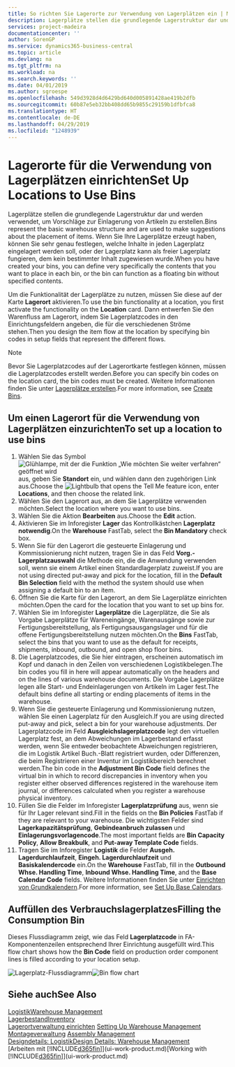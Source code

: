 ```yaml
---
title: So richten Sie Lagerorte zur Verwendung von Lagerplätzen ein | Microsoft Docs
description: Lagerplätze stellen die grundlegende Lagerstruktur dar und werden verwendet, um Vorschläge zur Einlagerung von Artikeln zu erstellen. Wenn Sie Ihre Lagerplätze erzeugt haben, können Sie sehr genau festlegen, welche Inhalte in jeden Lagerplatz eingelagert werden soll, oder der Lagerplatz kann als freier Lagerplatz fungieren, dem kein bestimmter Inhalt zugewiesen wurde.
services: project-madeira
documentationcenter: ''
author: SorenGP
ms.service: dynamics365-business-central
ms.topic: article
ms.devlang: na
ms.tgt_pltfrm: na
ms.workload: na
ms.search.keywords: ''
ms.date: 04/01/2019
ms.author: sgroespe
ms.openlocfilehash: 549d3928d4d6429bd640d005891428ae419b2dfb
ms.sourcegitcommit: 60b87e5eb32bb408dd65b9855c29159b1dfbfca8
ms.translationtype: HT
ms.contentlocale: de-DE
ms.lasthandoff: 04/29/2019
ms.locfileid: "1248939"
---
```

# <a name="set-up-locations-to-use-bins"></a><span data-ttu-id="60ed9-104">Lagerorte für die Verwendung von Lagerplätzen einrichten</span><span class="sxs-lookup"><span data-stu-id="60ed9-104">Set Up Locations to Use Bins</span></span>
<span data-ttu-id="60ed9-105">Lagerplätze stellen die grundlegende Lagerstruktur dar und werden verwendet, um Vorschläge zur Einlagerung von Artikeln zu erstellen.</span><span class="sxs-lookup"><span data-stu-id="60ed9-105">Bins represent the basic warehouse structure and are used to make suggestions about the placement of items.</span></span> <span data-ttu-id="60ed9-106">Wenn Sie Ihre Lagerplätze erzeugt haben, können Sie sehr genau festlegen, welche Inhalte in jeden Lagerplatz eingelagert werden soll, oder der Lagerplatz kann als freier Lagerplatz fungieren, dem kein bestimmter Inhalt zugewiesen wurde.</span><span class="sxs-lookup"><span data-stu-id="60ed9-106">When you have created your bins, you can define very specifically the contents that you want to place in each bin, or the bin can function as a floating bin without specified contents.</span></span>  

<span data-ttu-id="60ed9-107">Um die Funktionalität der Lagerplätze zu nutzen, müssen Sie diese auf der Karte **Lagerort** aktivieren.</span><span class="sxs-lookup"><span data-stu-id="60ed9-107">To use the bin functionality at a location, you first activate the functionality on the **Location** card.</span></span> <span data-ttu-id="60ed9-108">Dann entwerfen Sie den Warenfluss am Lagerort, indem Sie Lagerplatzcodes in den Einrichtungsfeldern angeben, die für die verschiedenen Ströme stehen.</span><span class="sxs-lookup"><span data-stu-id="60ed9-108">Then you design the item flow at the location by specifying bin codes in setup fields that represent the different flows.</span></span>  

> [!NOTE]  
>  <span data-ttu-id="60ed9-109">Bevor Sie Lagerplatzcodes auf der Lagerortkarte festlegen können, müssen die Lagerplatzcodes erstellt werden.</span><span class="sxs-lookup"><span data-stu-id="60ed9-109">Before you can specify bin codes on the location card, the bin codes must be created.</span></span> <span data-ttu-id="60ed9-110">Weitere Informationen finden Sie unter  [Lagerplätze erstellen](warehouse-how-to-create-individual-bins.md).</span><span class="sxs-lookup"><span data-stu-id="60ed9-110">For more information, see [Create Bins](warehouse-how-to-create-individual-bins.md).</span></span>  

## <a name="to-set-up-a-location-to-use-bins"></a><span data-ttu-id="60ed9-111">Um einen Lagerort für die Verwendung von Lagerplätzen einzurichten</span><span class="sxs-lookup"><span data-stu-id="60ed9-111">To set up a location to use bins</span></span>  
1.  <span data-ttu-id="60ed9-112">Wählen Sie das Symbol ![Glühlampe, mit der die Funktion „Wie möchten Sie weiter verfahren“ geöffnet wird](media/ui-search/search_small.png "Wie möchten Sie weiter verfahren?") aus, geben Sie **Standort** ein, und wählen dann den zugehörigen Link aus.</span><span class="sxs-lookup"><span data-stu-id="60ed9-112">Choose the ![Lightbulb that opens the Tell Me feature](media/ui-search/search_small.png "Tell me what you want to do") icon, enter **Locations**, and then choose the related link.</span></span>  
2.  <span data-ttu-id="60ed9-113">Wählen Sie den Lagerort aus, an dem Sie Lagerplätze verwenden möchten.</span><span class="sxs-lookup"><span data-stu-id="60ed9-113">Select the location where you want to use bins.</span></span>  
3.  <span data-ttu-id="60ed9-114">Wählen Sie die Aktion **Bearbeiten** aus.</span><span class="sxs-lookup"><span data-stu-id="60ed9-114">Choose the **Edit** action.</span></span>  
4.  <span data-ttu-id="60ed9-115">Aktivieren Sie im Inforegister **Lager** das Kontrollkästchen **Lagerplatz notwendig**.</span><span class="sxs-lookup"><span data-stu-id="60ed9-115">On the **Warehouse** FastTab, select the **Bin Mandatory** check box.</span></span>  
5.  <span data-ttu-id="60ed9-116">Wenn Sie für den Lagerort die gesteuerte Einlagerung und Kommissionierung nicht nutzen, tragen Sie in das Feld **Vorg.-Lagerplatzauswahl** die Methode ein, die die Anwendung verwenden soll, wenn sie einem Artikel einen Standardlagerplatz zuweist.</span><span class="sxs-lookup"><span data-stu-id="60ed9-116">If you are not using directed put-away and pick for the location, fill in the **Default Bin Selection** field with the method the system should use when assigning a default bin to an item.</span></span>  
6.  <span data-ttu-id="60ed9-117">Öffnen Sie  die Karte für den Lagerort, an dem Sie Lagerplätze einrichten möchten.</span><span class="sxs-lookup"><span data-stu-id="60ed9-117">Open the card for the location that you want to set up bins for.</span></span>
7.  <span data-ttu-id="60ed9-118">Wählen Sie im Inforegister **Lagerplätze** die Lagerplätze, die Sie als Vorgabe Lagerplätze für Wareneingänge, Warenausgänge sowie zur Fertigungsbereitstellung, als Fertigungsausgangslager und für die offene Fertigungsbereitstellung nutzen möchten.</span><span class="sxs-lookup"><span data-stu-id="60ed9-118">On the **Bins** FastTab, select the bins that you want to use as the default for receipts, shipments, inbound, outbound, and open shop floor bins.</span></span>  
8.  <span data-ttu-id="60ed9-119">Die Lagerplatzcodes, die Sie hier eintragen, erscheinen automatisch im Kopf und danach in den Zeilen von verschiedenen Logistikbelegen.</span><span class="sxs-lookup"><span data-stu-id="60ed9-119">The bin codes you fill in here will appear automatically on the headers and on the lines of various warehouse documents.</span></span> <span data-ttu-id="60ed9-120">Die Vorgabe Lagerplätze legen alle Start- und Endeinlagerungen von Artikeln im Lager fest.</span><span class="sxs-lookup"><span data-stu-id="60ed9-120">The default bins define all starting or ending placements of items in the warehouse.</span></span>  
9.  <span data-ttu-id="60ed9-121">Wenn Sie die gesteuerte Einlagerung und Kommissionierung nutzen, wählen Sie einen Lagerplatz für den Ausgleich.</span><span class="sxs-lookup"><span data-stu-id="60ed9-121">If you are using directed put-away and pick, select a bin for your warehouse adjustments.</span></span> <span data-ttu-id="60ed9-122">Der Lagerplatzcode im Feld **Ausgleichslagerplatzcode** legt den virtuellen Lagerplatz fest, an dem Abweichungen im Lagerbestand erfasst werden, wenn Sie entweder beobachtete Abweichungen registrieren, die im Logistik Artikel Buch.-Blatt registriert wurden, oder Differenzen, die beim Registrieren einer Inventur im Logistikbereich berechnet werden.</span><span class="sxs-lookup"><span data-stu-id="60ed9-122">The bin code in the **Adjustment Bin Code** field defines the virtual bin in which to record discrepancies in inventory when you register either observed differences registered in the warehouse item journal, or differences calculated when you register a warehouse physical inventory.</span></span>  
10. <span data-ttu-id="60ed9-123">Füllen Sie die Felder im Inforegister **Lagerplatzprüfung** aus, wenn sie für Ihr Lager relevant sind.</span><span class="sxs-lookup"><span data-stu-id="60ed9-123">Fill in the fields on the **Bin Policies** FastTab if they are relevant to your warehouse.</span></span> <span data-ttu-id="60ed9-124">Die wichtigsten Felder sind **Lagerkapazitätsprüfung**, **Gebindeanbruch zulassen** und **Einlagerungsvorlagencode**.</span><span class="sxs-lookup"><span data-stu-id="60ed9-124">The most important fields are **Bin Capacity Policy**, **Allow Breakbulk**, and **Put-away Template Code** fields.</span></span>  
11. <span data-ttu-id="60ed9-125">Tragen Sie im Inforegister **Logistik** die Felder **Ausgeh. Lagerdurchlaufzeit**, **Eingeh. Lagerdurchlaufzeit** und **Basiskalendercode** ein.</span><span class="sxs-lookup"><span data-stu-id="60ed9-125">On the **Warehouse** FastTab, fill in the **Outbound Whse. Handling Time**, **Inbound Whse. Handling Time**, and the **Base Calendar Code** fields.</span></span> <span data-ttu-id="60ed9-126">Weitere Informationen finden Sie unter [Einrichten von Grundkalendern](across-how-to-assign-base-calendars.md).</span><span class="sxs-lookup"><span data-stu-id="60ed9-126">For more information, see [Set Up Base Calendars](across-how-to-assign-base-calendars.md).</span></span>

## <a name="filling-the-consumption-bin"></a><span data-ttu-id="60ed9-127">Auffüllen des Verbrauchslagerplatzes</span><span class="sxs-lookup"><span data-stu-id="60ed9-127">Filling the Consumption Bin</span></span>
<span data-ttu-id="60ed9-128">Dieses Flussdiagramm zeigt, wie das Feld **Lagerplatzcode** in FA-Komponentenzeilen entsprechend Ihrer Einrichtung ausgefüllt wird.</span><span class="sxs-lookup"><span data-stu-id="60ed9-128">This flow chart shows how the **Bin Code** field on production order component lines is filled according to your location setup.</span></span>

<span data-ttu-id="60ed9-129">![Lagerplatz-Flussdiagramm](media/binflow.png "Lagerfluss")</span><span class="sxs-lookup"><span data-stu-id="60ed9-129">![Bin flow chart](media/binflow.png "BinFlow")</span></span>  

## <a name="see-also"></a><span data-ttu-id="60ed9-130">Siehe auch</span><span class="sxs-lookup"><span data-stu-id="60ed9-130">See Also</span></span>
[<span data-ttu-id="60ed9-131">Logistik</span><span class="sxs-lookup"><span data-stu-id="60ed9-131">Warehouse Management</span></span>](warehouse-manage-warehouse.md)  
[<span data-ttu-id="60ed9-132">Lagerbestand</span><span class="sxs-lookup"><span data-stu-id="60ed9-132">Inventory</span></span>](inventory-manage-inventory.md)  
<span data-ttu-id="60ed9-133">[Lagerortverwaltung einrichten](warehouse-setup-warehouse.md)   </span><span class="sxs-lookup"><span data-stu-id="60ed9-133">[Setting Up Warehouse Management](warehouse-setup-warehouse.md)   </span></span>  
<span data-ttu-id="60ed9-134">[Montageverwaltung](assembly-assemble-items.md)  </span><span class="sxs-lookup"><span data-stu-id="60ed9-134">[Assembly Management](assembly-assemble-items.md)  </span></span>  
[<span data-ttu-id="60ed9-135">Designdetails: Logistik</span><span class="sxs-lookup"><span data-stu-id="60ed9-135">Design Details: Warehouse Management</span></span>](design-details-warehouse-management.md)  
<span data-ttu-id="60ed9-136">[Arbeiten mit [!INCLUDE[d365fin](includes/d365fin_md.md)]](ui-work-product.md)</span><span class="sxs-lookup"><span data-stu-id="60ed9-136">[Working with [!INCLUDE[d365fin](includes/d365fin_md.md)]](ui-work-product.md)</span></span>
